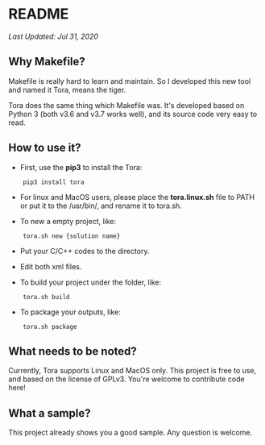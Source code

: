 # README
*Last Updated: Jul 31, 2020*

## Why Makefile? 

Makefile is really hard to learn and maintain. So I developed this new tool and named it Tora, means the tiger.

Tora does the same thing which Makefile was. It's developed based on Python 3 (both v3.6 and v3.7 works well), and its source code very easy to read. 

## How to use it?

* First, use the **pip3** to install the Tora:

```
    pip3 install tora
```

* For linux and MacOS users, please place the **tora.linux.sh** file to PATH or put it to the /usr/bin/, and rename it to tora.sh.

* To new a empty project, like:

```
    tora.sh new {solution name}
```

* Put your C/C++ codes to the directory.

* Edit both xml files.

* To build your project under the folder, like:

```
    tora.sh build
```

* To package your outputs, like:

```
    tora.sh package
```

## What needs to be noted?

Currently, Tora supports Linux and MacOS only. This project is free to use, and based on the license of GPLv3.
You're welcome to contribute code here!

## What a sample?

This project already shows you a good sample. Any question is welcome.
